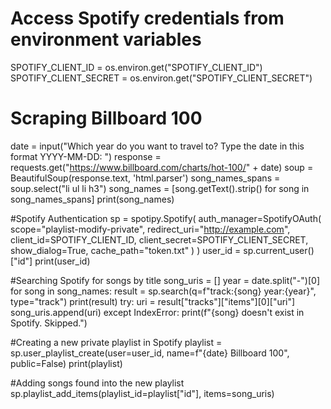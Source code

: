 # Access Spotify credentials from environment variables
SPOTIFY_CLIENT_ID = os.environ.get("SPOTIFY_CLIENT_ID")
SPOTIFY_CLIENT_SECRET = os.environ.get("SPOTIFY_CLIENT_SECRET")

# Scraping Billboard 100
date = input("Which year do you want to travel to? Type the date in this format YYYY-MM-DD: ")
response = requests.get("https://www.billboard.com/charts/hot-100/" + date)
soup = BeautifulSoup(response.text, 'html.parser')
song_names_spans = soup.select("li ul li h3")
song_names = [song.getText().strip() for song in song_names_spans]
print(song_names)

#Spotify Authentication
sp = spotipy.Spotify(
    auth_manager=SpotifyOAuth(
        scope="playlist-modify-private",
        redirect_uri="http://example.com",
        client_id=SPOTIFY_CLIENT_ID,
        client_secret=SPOTIFY_CLIENT_SECRET,
        show_dialog=True,
        cache_path="token.txt"
    )
)
user_id = sp.current_user()["id"]
print(user_id)

#Searching Spotify for songs by title
song_uris = []
year = date.split("-")[0]
for song in song_names:
    result = sp.search(q=f"track:{song} year:{year}", type="track")
    print(result)
    try:
        uri = result["tracks"]["items"][0]["uri"]
        song_uris.append(uri)
    except IndexError:
        print(f"{song} doesn't exist in Spotify. Skipped.")

#Creating a new private playlist in Spotify
playlist = sp.user_playlist_create(user=user_id, name=f"{date} Billboard 100", public=False)
print(playlist)

#Adding songs found into the new playlist
sp.playlist_add_items(playlist_id=playlist["id"], items=song_uris)

